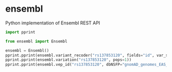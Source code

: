 # ensembl
Python implementation of Ensembl REST API
```python
import pprint

from ensembl import Ensembl

ensembl = Ensembl()
pprint.pprint(ensembl.variant_recoder("rs137853120", fields="id", var_synonyms=1))
pprint.pprint(ensembl.variation("rs137853120", pops=1))
pprint.pprint(ensembl.vep_id("rs137853120", dbNSFP="gnomAD_genomes_EAS_AF,gnomAD_genomes_EAS_AC,gnomAD_genomes_EAS_AN"))

```